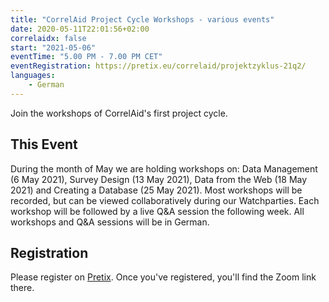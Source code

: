```yaml
---
title: "CorrelAid Project Cycle Workshops - various events"
date: 2020-05-11T22:01:56+02:00
correlaidx: false
start: "2021-05-06"
eventTime: "5.00 PM - 7.00 PM CET"
eventRegistration: https://pretix.eu/correlaid/projektzyklus-21q2/
languages: 
    - German 
---
```


Join the workshops of CorrelAid's first project cycle. 

## This Event

During the month of May we are holding workshops on: Data Management (6 May 2021), Survey Design (13 May 2021), Data from the Web (18 May 2021) and Creating a Database (25 May 2021). Most workshops will be recorded, but can be viewed collaboratively during our Watchparties. Each workshop will be followed by a live Q&A session the following week. All workshops and Q&A sessions will be in German.

## Registration 
Please register on [Pretix](https://pretix.eu/correlaid/projektzyklus-21q2/). Once you've registered, you'll find the Zoom link there.